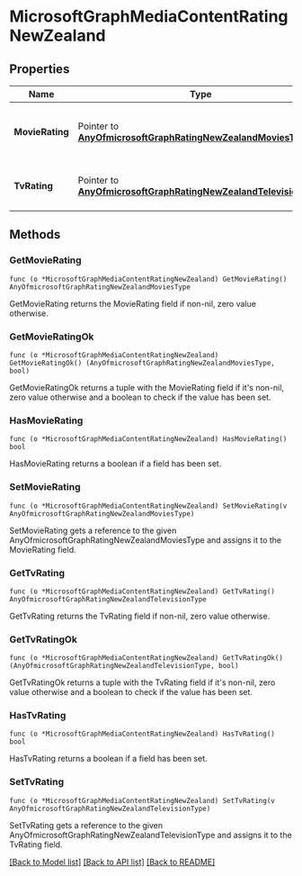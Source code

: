 # MicrosoftGraphMediaContentRatingNewZealand

## Properties

Name | Type | Description | Notes
------------ | ------------- | ------------- | -------------
**MovieRating** | Pointer to [**AnyOfmicrosoftGraphRatingNewZealandMoviesType**](anyOf&lt;microsoft.graph.ratingNewZealandMoviesType&gt;.md) | Movies rating selected for New Zealand | [optional] 
**TvRating** | Pointer to [**AnyOfmicrosoftGraphRatingNewZealandTelevisionType**](anyOf&lt;microsoft.graph.ratingNewZealandTelevisionType&gt;.md) | TV rating selected for New Zealand | [optional] 

## Methods

### GetMovieRating

`func (o *MicrosoftGraphMediaContentRatingNewZealand) GetMovieRating() AnyOfmicrosoftGraphRatingNewZealandMoviesType`

GetMovieRating returns the MovieRating field if non-nil, zero value otherwise.

### GetMovieRatingOk

`func (o *MicrosoftGraphMediaContentRatingNewZealand) GetMovieRatingOk() (AnyOfmicrosoftGraphRatingNewZealandMoviesType, bool)`

GetMovieRatingOk returns a tuple with the MovieRating field if it's non-nil, zero value otherwise
and a boolean to check if the value has been set.

### HasMovieRating

`func (o *MicrosoftGraphMediaContentRatingNewZealand) HasMovieRating() bool`

HasMovieRating returns a boolean if a field has been set.

### SetMovieRating

`func (o *MicrosoftGraphMediaContentRatingNewZealand) SetMovieRating(v AnyOfmicrosoftGraphRatingNewZealandMoviesType)`

SetMovieRating gets a reference to the given AnyOfmicrosoftGraphRatingNewZealandMoviesType and assigns it to the MovieRating field.

### GetTvRating

`func (o *MicrosoftGraphMediaContentRatingNewZealand) GetTvRating() AnyOfmicrosoftGraphRatingNewZealandTelevisionType`

GetTvRating returns the TvRating field if non-nil, zero value otherwise.

### GetTvRatingOk

`func (o *MicrosoftGraphMediaContentRatingNewZealand) GetTvRatingOk() (AnyOfmicrosoftGraphRatingNewZealandTelevisionType, bool)`

GetTvRatingOk returns a tuple with the TvRating field if it's non-nil, zero value otherwise
and a boolean to check if the value has been set.

### HasTvRating

`func (o *MicrosoftGraphMediaContentRatingNewZealand) HasTvRating() bool`

HasTvRating returns a boolean if a field has been set.

### SetTvRating

`func (o *MicrosoftGraphMediaContentRatingNewZealand) SetTvRating(v AnyOfmicrosoftGraphRatingNewZealandTelevisionType)`

SetTvRating gets a reference to the given AnyOfmicrosoftGraphRatingNewZealandTelevisionType and assigns it to the TvRating field.


[[Back to Model list]](../README.md#documentation-for-models) [[Back to API list]](../README.md#documentation-for-api-endpoints) [[Back to README]](../README.md)


